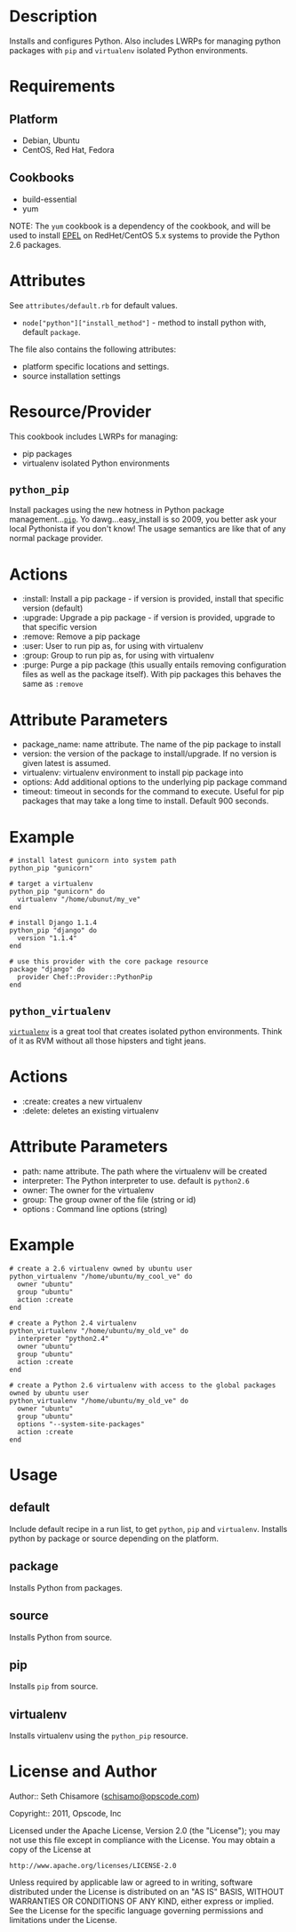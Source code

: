 # Description

Installs and configures Python. Also includes LWRPs for managing python packages with `pip` and `virtualenv` isolated Python environments.

# Requirements

## Platform

- Debian, Ubuntu
- CentOS, Red Hat, Fedora

## Cookbooks

- build-essential
- yum

NOTE: The `yum` cookbook is a dependency of the cookbook, and will be used to install [EPEL](http://fedoraproject.org/wiki/EPEL) on RedHet/CentOS 5.x systems to provide the Python 2.6 packages.

# Attributes

See `attributes/default.rb` for default values.

- `node["python"]["install_method"]` - method to install python with, default `package`.

The file also contains the following attributes:

- platform specific locations and settings.
- source installation settings

# Resource/Provider

This cookbook includes LWRPs for managing:

- pip packages
- virtualenv isolated Python environments

## `python_pip`

Install packages using the new hotness in Python package management...[`pip`](http://pypi.python.org/pypi/pip). Yo dawg...easy_install is so 2009, you better ask your local Pythonista if you don't know! The usage semantics are like that of any normal package provider.

# Actions

- :install: Install a pip package - if version is provided, install that specific version (default)
- :upgrade: Upgrade a pip package - if version is provided, upgrade to that specific version
- :remove: Remove a pip package
- :user: User to run pip as, for using with virtualenv
- :group: Group to run pip as, for using with virtualenv
- :purge: Purge a pip package (this usually entails removing configuration files as well as the package itself). With pip packages this behaves the same as `:remove`

# Attribute Parameters

- package_name: name attribute. The name of the pip package to install
- version: the version of the package to install/upgrade. If no version is given latest is assumed.
- virtualenv: virtualenv environment to install pip package into
- options: Add additional options to the underlying pip package command
- timeout: timeout in seconds for the command to execute. Useful for pip packages that may take a long time to install. Default 900 seconds.

# Example

    # install latest gunicorn into system path
    python_pip "gunicorn"

    # target a virtualenv
    python_pip "gunicorn" do
      virtualenv "/home/ubunut/my_ve"
    end

    # install Django 1.1.4
    python_pip "django" do
      version "1.1.4"
    end

    # use this provider with the core package resource
    package "django" do
      provider Chef::Provider::PythonPip
    end

## `python_virtualenv`

[`virtualenv`](http://pypi.python.org/pypi/virtualenv) is a great tool that creates isolated python environments. Think of it as RVM without all those hipsters and tight jeans.

# Actions

- :create: creates a new virtualenv
- :delete: deletes an existing virtualenv

# Attribute Parameters

- path: name attribute. The path where the virtualenv will be created
- interpreter: The Python interpreter to use. default is `python2.6`
- owner: The owner for the virtualenv
- group: The group owner of the file (string or id)
- options : Command line options (string)

# Example

    # create a 2.6 virtualenv owned by ubuntu user
    python_virtualenv "/home/ubuntu/my_cool_ve" do
      owner "ubuntu"
      group "ubuntu"
      action :create
    end

    # create a Python 2.4 virtualenv
    python_virtualenv "/home/ubuntu/my_old_ve" do
      interpreter "python2.4"
      owner "ubuntu"
      group "ubuntu"
      action :create
    end

    # create a Python 2.6 virtualenv with access to the global packages owned by ubuntu user
    python_virtualenv "/home/ubuntu/my_old_ve" do
      owner "ubuntu"
      group "ubuntu"
      options "--system-site-packages"
      action :create
    end

# Usage

## default

Include default recipe in a run list, to get `python`, `pip` and `virtualenv`. Installs python by package or source depending on the platform.

## package

Installs Python from packages.

## source

Installs Python from source.

## pip

Installs `pip` from source.

## virtualenv

Installs virtualenv using the `python_pip` resource.

# License and Author

Author:: Seth Chisamore (<schisamo@opscode.com>)

Copyright:: 2011, Opscode, Inc

Licensed under the Apache License, Version 2.0 (the "License");
you may not use this file except in compliance with the License.
You may obtain a copy of the License at

    http://www.apache.org/licenses/LICENSE-2.0

Unless required by applicable law or agreed to in writing, software
distributed under the License is distributed on an "AS IS" BASIS,
WITHOUT WARRANTIES OR CONDITIONS OF ANY KIND, either express or implied.
See the License for the specific language governing permissions and
limitations under the License.
